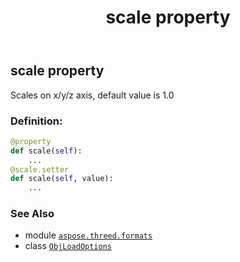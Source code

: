 ﻿---
title: scale property
second_title: Aspose.3D for Python via .NET API References
description: 
type: docs
weight: 110
url: /aspose.threed.formats/objloadoptions/scale/
is_root: false
---

## scale property


Scales on x/y/z axis, default value is 1.0
### Definition:
```python
@property
def scale(self):
    ...
@scale.setter
def scale(self, value):
    ...
```

### See Also
* module [`aspose.threed.formats`](../../)
* class [`ObjLoadOptions`](/3d/python-net/aspose.threed.formats/objloadoptions)
